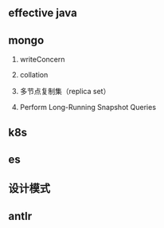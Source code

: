 

## effective java


## mongo

1. writeConcern

2. collation

3. 多节点复制集（replica set）

4. Perform Long-Running Snapshot Queries 


## k8s
## es
## 设计模式

## antlr

